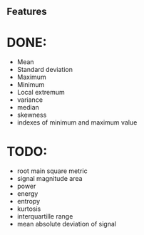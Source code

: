 ## Features

# DONE:

* Mean
* Standard deviation
* Maximum
* Minimum
* Local extremum
* variance
* median
* skewness
* indexes of minimum and maximum value

# TODO:

* root main square metric
* signal magnitude area
* power
* energy
* entropy
* kurtosis
* interquartille range
* mean absolute deviation of signal
